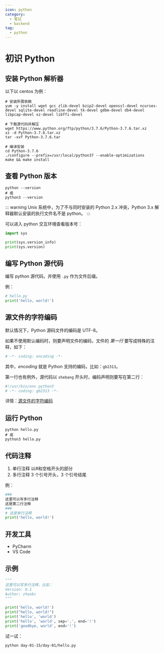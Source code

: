 ```yaml
---
icon: python
category:
  - 笔记
  - backend
tag:
  - python
---
```


# 初识 Python

## 安装 Python 解析器

以下以 centos 为例：

```shell
# 安装所需依赖
yum -y install wget gcc zlib-devel bzip2-devel openssl-devel ncurses-devel sqlite-devel readline-devel tk-devel gdbm-devel db4-devel libpcap-devel xz-devel libffi-devel

# 下载源代码并解压
wget https://www.python.org/ftp/python/3.7.6/Python-3.7.6.tar.xz
xz -d Python-3.7.6.tar.xz
tar -xvf Python-3.7.6.tar

# 编译安装
cd Python-3.7.6
./configure --prefix=/usr/local/python37 --enable-optimizations
make && make install
```

## 查看 Python 版本

```shell
python --version
# 或
python3 --version
```

::: warning
Unix 系统中，为了不与同时安装的 Python 2.x 冲突，Python 3.x 解释器默认安装的执行文件名不是 python。
:::

可以进入 python 交互环境查看版本号：

```python
import sys

print(sys.version_info)
print(sys.version)
```

## 编写 Python 源代码

编写 python 源代码，并使用 `.py` 作为文件后缀。

例：

```python
# hello.py
print('hello, world!')
```

## 源文件的字符编码

默认情况下，Python 源码文件的编码是 UTF-8。

如果不使用默认编码时，则要声明文件的编码，文件的 _第一行_ 要写成特殊的注释，如下：

```python
# -*- coding: encoding -*-
```

其中，_encoding_ 就是 Python 支持的编码，比如：`gb2313`。

第一行也有例外，源代码以 `shebang` 开头时，编码声明则要写在第二行：

```python
#!/usr/bin/env python3
# -*- coding: gb2313 -*-
```

详情：[源文件的字符编码](https://docs.python.org/zh-cn/3/tutorial/interpreter.html#source-code-encoding)

## 运行 Python

```shell
python hello.py
# 或
python3 hello.py
```

## 代码注释

1. 单行注释
   以#和空格开头的部分
2. 多行注释
   3 个引号开头，3 个引号结尾

例：

```python
###
这里可以写多行注释
这是第二行注释
###
# 这是单行注释
print('hello, world!')
```

## 开发工具

- PyCharm
- VS Code

## 示例

```python
"""
这里可以写多行注释，比如：
Version: 0.1
Author: zhaobc
"""

print('hello, world!')
print("hello, world!")
print('hello', 'world')
print('hello', 'world', sep=',', end='!')
print('goodbye, world', end='!')
```

试一试：

```shell
python day-01-15/day-01/hello.py
```

<Replit link="https://replit.com/@FuckDoctors/python-100-days#day-01-15/day-01/hello.py" />
